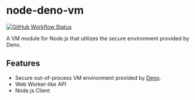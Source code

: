 # node-deno-vm

[![GitHub Workflow Status](https://img.shields.io/github/workflow/status/casual-simulation/node-deno-vm/Continuous%20Integration)](https://github.com/casual-simulation/node-deno-vm/actions?query=workflow%3A%22Continuous+Integration%22)

A VM module for Node.js that utilizes the secure environment provided by Deno.

## Features

-   Secure out-of-process VM environment provided by [Deno](https://deno.land).
-   Web Worker-like API
-   Node.js Client
